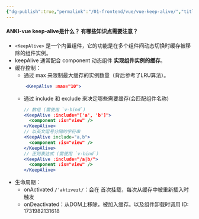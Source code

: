 ```yaml
---
{"dg-publish":true,"permalink":"/01-frontend/vue/vue-keep-alive/","title":"vue keep-alive使用","tags":["vue","frontend"],"created":"2024-11-19T09:55:16.105+08:00","updated":"2024-12-04T09:23:29.690+08:00"}
---
```


#### ANKI-vue keep-alive是什么？ 有哪些知识点需要注意？
+ `<KeepAlive>` 是一个内置组件，它的功能是在多个组件间动态切换时缓存被移除的组件实例。
+ keepAlive 通常配合 component 动态组件 **实现组件实例的缓存**。
+ 缓存控制：
	+ 通过 max 来限制最大缓存的实例数量（背后参考了LRU算法）。
	```jsx
		<KeepAlive :max="10">
	```
	+ 通过 include 和 exclude 来决定哪些需要缓存(会匹配组件名称)
		```jsx
		// 数组 (需使用 `v-bind`)
		<KeepAlive :include="['a', 'b']">
		  <component :is="view" />
		</KeepAlive>
		// 以英文逗号分隔的字符串
		<KeepAlive include="a,b">
		  <component :is="view" />
		</KeepAlive>
		// 正则表达式 (需使用 `v-bind`) 
		<KeepAlive :include="/a|b/">
		  <component :is="view" />
		</KeepAlive>
		```
+ 生命周期：
	+ onActivated `/ˈaktɪveɪt/`：会在 首次挂载，每次从缓存中被重新插入时触发
	+ onDeactivated：从DOM上移除，被加入缓存。以及组件卸载时调用
ID: 1731982131618

